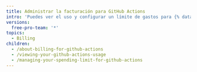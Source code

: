 ```yaml
---
title: Administrar la facturación para GitHub Actions
intro: 'Puedes ver el uso y configurar un límite de gastos para {% data variables.product.prodname_actions %}.'
versions:
  free-pro-team: '*'
topics:
  - Billing
children:
  - /about-billing-for-github-actions
  - /viewing-your-github-actions-usage
  - /managing-your-spending-limit-for-github-actions
---
```


